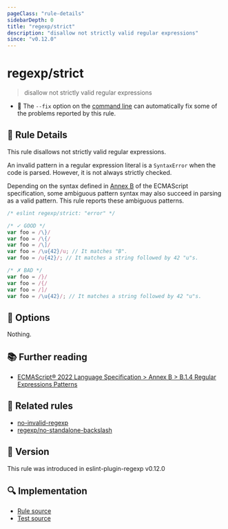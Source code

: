 ```yaml
---
pageClass: "rule-details"
sidebarDepth: 0
title: "regexp/strict"
description: "disallow not strictly valid regular expressions"
since: "v0.12.0"
---
```

# regexp/strict

> disallow not strictly valid regular expressions

- :wrench: The `--fix` option on the [command line](https://eslint.org/docs/user-guide/command-line-interface#fixing-problems) can automatically fix some of the problems reported by this rule.

## :book: Rule Details

This rule disallows not strictly valid regular expressions.

An invalid pattern in a regular expression literal is a `SyntaxError` when the code is parsed. However, it is not always strictly checked.

Depending on the syntax defined in [Annex B] of the ECMAScript specification, some ambiguous pattern syntax may also succeed in parsing as a valid pattern. This rule reports these ambiguous patterns.

[Annex B]: https://tc39.es/ecma262/#sec-regular-expressions-patterns

<eslint-code-block fix>

```js
/* eslint regexp/strict: "error" */

/* ✓ GOOD */
var foo = /\}/
var foo = /\{/
var foo = /\]/
var foo = /\u{42}/u; // It matches "B".
var foo = /u{42}/; // It matches a string followed by 42 "u"s.

/* ✗ BAD */
var foo = /}/
var foo = /{/
var foo = /]/
var foo = /\u{42}/; // It matches a string followed by 42 "u"s.
```

</eslint-code-block>

## :wrench: Options

Nothing.

## :books: Further reading

- [ECMAScript® 2022 Language Specification > Annex B > B.1.4 Regular Expressions Patterns](https://tc39.es/ecma262/#sec-regular-expressions-patterns)

## :couple: Related rules

- [no-invalid-regexp]
- [regexp/no-standalone-backslash]

[no-invalid-regexp]: https://eslint.org/docs/rules/no-invalid-regexp
[regexp/no-standalone-backslash]: ./no-standalone-backslash.md

## :rocket: Version

This rule was introduced in eslint-plugin-regexp v0.12.0

## :mag: Implementation

- [Rule source](https://github.com/ota-meshi/eslint-plugin-regexp/blob/master/lib/rules/strict.ts)
- [Test source](https://github.com/ota-meshi/eslint-plugin-regexp/blob/master/tests/lib/rules/strict.ts)
